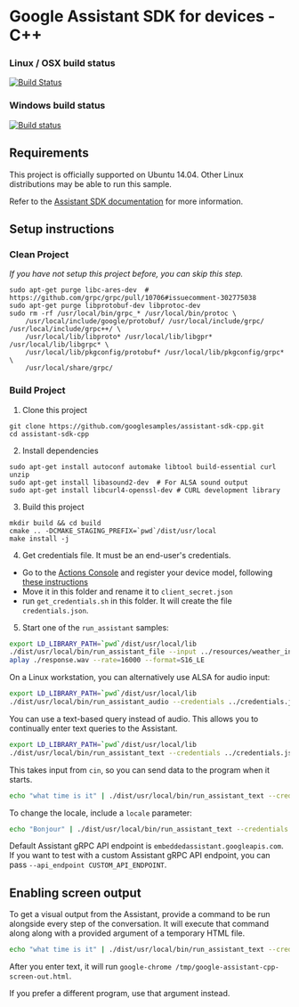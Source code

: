 # Google Assistant SDK for devices - C++

### Linux / OSX build status
[![Build Status](https://travis-ci.com/jwinarske/assistant-sdk-cpp.svg?branch=cmake)](https://travis-ci.com/jwinarske/assistant-sdk-cpp)

### Windows build status
[![Build status](https://ci.appveyor.com/api/projects/status/op7vmksh3p0jkln4/branch/cmake?svg=true)](https://ci.appveyor.com/project/jwinarske/assistant-sdk-cpp/branch/cmake)

## Requirements

This project is officially supported on Ubuntu 14.04. Other Linux distributions may be able to run
this sample.

Refer to the [Assistant SDK documentation](https://developers.google.com/assistant/sdk/) for more information.

## Setup instructions

### Clean Project

_If you have not setup this project before, you can skip this step._

```
sudo apt-get purge libc-ares-dev  # https://github.com/grpc/grpc/pull/10706#issuecomment-302775038
sudo apt-get purge libprotobuf-dev libprotoc-dev
sudo rm -rf /usr/local/bin/grpc_* /usr/local/bin/protoc \
    /usr/local/include/google/protobuf/ /usr/local/include/grpc/ /usr/local/include/grpc++/ \
    /usr/local/lib/libproto* /usr/local/lib/libgpr* /usr/local/lib/libgrpc* \
    /usr/local/lib/pkgconfig/protobuf* /usr/local/lib/pkgconfig/grpc* \
    /usr/local/share/grpc/
```

### Build Project

1. Clone this project
```
git clone https://github.com/googlesamples/assistant-sdk-cpp.git
cd assistant-sdk-cpp
```

2. Install dependencies
```
sudo apt-get install autoconf automake libtool build-essential curl unzip
sudo apt-get install libasound2-dev  # For ALSA sound output
sudo apt-get install libcurl4-openssl-dev # CURL development library
```

3. Build this project
```
mkdir build && cd build
cmake .. -DCMAKE_STAGING_PREFIX=`pwd`/dist/usr/local
make install -j
```

4. Get credentials file. It must be an end-user's credentials.

* Go to the [Actions Console](https://console.actions.google.com/) and register your device model, following [these instructions](https://developers.google.com/assistant/sdk/guides/library/python/embed/register-device)
* Move it in this folder and rename it to `client_secret.json`
* run `get_credentials.sh` in this folder. It will create the file `credentials.json`.

5. Start one of the `run_assistant` samples:

```bash
export LD_LIBRARY_PATH=`pwd`/dist/usr/local/lib
./dist/usr/local/bin/run_assistant_file --input ../resources/weather_in_mountain_view.raw --output ./response.wav --credentials ../credentials.json
aplay ./response.wav --rate=16000 --format=S16_LE
```

On a Linux workstation, you can alternatively use ALSA for audio input:

```bash
export LD_LIBRARY_PATH=`pwd`/dist/usr/local/lib
./dist/usr/local/bin/run_assistant_audio --credentials ../credentials.json
```

You can use a text-based query instead of audio. This allows you to continually enter text queries to the Assistant.

```bash
export LD_LIBRARY_PATH=`pwd`/dist/usr/local/lib
./dist/usr/local/bin/run_assistant_text --credentials ../credentials.json
```

This takes input from `cin`, so you can send data to the program when it starts.

```bash
echo "what time is it" | ./dist/usr/local/bin/run_assistant_text --credentials ../credentials.json
```

To change the locale, include a `locale` parameter:

```bash
echo "Bonjour" | ./dist/usr/local/bin/run_assistant_text --credentials ../credentials.json --locale "fr-FR"
```

Default Assistant gRPC API endpoint is `embeddedassistant.googleapis.com`. If you want to test with a custom Assistant gRPC API endpoint, you can pass `--api_endpoint CUSTOM_API_ENDPOINT`.

## Enabling screen output

To get a visual output from the Assistant, provide a command to be run alongside every step of the conversation. It will execute that command along along with a provided argument of a temporary HTML file.

```bash
echo "what time is it" | ./dist/usr/local/bin/run_assistant_text --credentials ../credentials.json --html_out google-chrome
```

After you enter text, it will run `google-chrome /tmp/google-assistant-cpp-screen-out.html`.

If you prefer a different program, use that argument instead.
